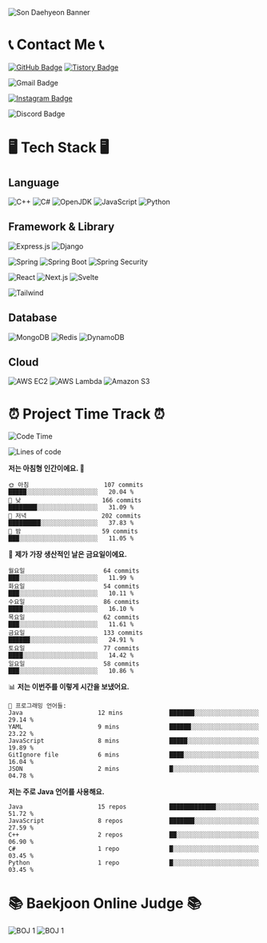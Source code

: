 ![Son Daehyeon Banner](https://capsule-render.vercel.app/api?type=waving&color=0:654ea3,100:eaafc8&height=250&animation=fadeIn&text=Son%20Daehyeon&fontSize=56&fontAlignY=35&fontColor=ffffff)

# 📞 Contact Me 📞

[![GitHub Badge](https://img.shields.io/badge/son--daehyeon-000000?style=for-the-badge&logo=github&logoColor=white)](https://github.com/son-daehyeon)
[![Tistory Badge](https://img.shields.io/badge/sondaehyeon-000000?style=for-the-badge&logo=tistory&logoColor=white)](https://sondaehyeon.tistory.com)

![Gmail Badge](https://img.shields.io/badge/sondaehyeon01@gmail.com-D14836?style=for-the-badge&logo=gmail&logoColor=white)

[![Instagram Badge](https://img.shields.io/badge/son.__.daehyeon-E4405F?style=for-the-badge&logo=instagram&logoColor=white)](https://www.instagram.com/son._.daehyeon/)

![Discord Badge](https://img.shields.io/badge/son__daehyoen-5865F2?style=for-the-badge&logo=discord&logoColor=white)

# 🖥️ Tech Stack 🖥️

## Language

![C++](https://img.shields.io/badge/C++-00599C?style=for-the-badge&logo=c%2B%2B&logoColor=white)
![C#](https://img.shields.io/badge/C%23-512BD4?style=for-the-badge&logo=csharp&logoColor=white)
![OpenJDK](https://img.shields.io/badge/OpenJDK-ED8B00?style=for-the-badge&logo=openjdk&logoColor=white)
![JavaScript](https://img.shields.io/badge/JavaScript-323330?style=for-the-badge&logo=javascript&logoColor=F7DF1E)
![Python](https://img.shields.io/badge/Python-FFD43B?style=for-the-badge&logo=python&logoColor=blue)

## Framework & Library

![Express.js](https://img.shields.io/badge/Express.js-000000?style=for-the-badge&logo=express&logoColor=white)
![Django](https://img.shields.io/badge/Djange-092E20?style=for-the-badge&logo=django&logoColor=white)

![Spring](https://img.shields.io/badge/Spring-6DB33F?style=for-the-badge&logo=spring&logoColor=white)
![Spring Boot](https://img.shields.io/badge/Spring_Boot-F2F4F9?style=for-the-badge&logo=spring-boot)
![Spring Security](https://img.shields.io/badge/Spring_Security-F2F4F9?style=for-the-badge&logo=springsecurity)
 
![React](https://img.shields.io/badge/React-20232A?style=for-the-badge&logo=react&logoColor=61DAFB)
![Next.js](https://img.shields.io/badge/Next.js-000000?style=for-the-badge&logo=next.js&logoColor=white)
![Svelte](https://img.shields.io/badge/Svelte-FF3E00?style=for-the-badge&logo=svelte&logoColor=white)

![Tailwind](https://img.shields.io/badge/Tailwind-06B6D4?style=for-the-badge&logo=tailwindcss&logoColor=white)

## Database
![MongoDB](https://img.shields.io/badge/MongoDB-4EA94B?style=for-the-badge&logo=mongodb&logoColor=white)
![Redis](https://img.shields.io/badge/Redis-DC382D?style=for-the-badge&logo=redis&logoColor=white)
![DynamoDB](https://img.shields.io/badge/Amazon%20Dynamo%20DB-4053D6?style=for-the-badge&logo=amazon%20dynamodb&logoColor=white)

## Cloud
![AWS EC2](https://img.shields.io/badge/AWS%20EC2-FF9900?style=for-the-badge&logo=amazon%20ec2&logoColor=white)
![AWS Lambda](https://img.shields.io/badge/AWS%20Lambda-FF9900?style=for-the-badge&logo=aws%20lambda&logoColor=white)
![Amazon S3](https://img.shields.io/badge/Amazon%20S3-569A31?style=for-the-badge&logo=amazon%20s3&logoColor=white)

# ⏰ Project Time Track ⏰
<!--START_SECTION:waka-->
![Code Time](http://img.shields.io/badge/Code%20Time-205%20hrs%2031%20mins-blue)

![Lines of code](https://img.shields.io/badge/%EC%A0%80%EB%8A%94%20%EC%97%AC%ED%83%9C%EA%B9%8C%EC%A7%80%20-337.6%20thousand%20%EC%A4%84%EC%9D%98%20%EC%BD%94%EB%93%9C%EB%A5%BC%20%EC%9E%91%EC%84%B1%ED%96%88%EC%96%B4%EC%9A%94.-blue)

**저는 아침형 인간이에요. 🐤** 

```text
🌞 아침                     107 commits         █████░░░░░░░░░░░░░░░░░░░░   20.04 % 
🌆 낮　                     166 commits         ████████░░░░░░░░░░░░░░░░░   31.09 % 
🌃 저녁                     202 commits         █████████░░░░░░░░░░░░░░░░   37.83 % 
🌙 밤　                     59 commits          ███░░░░░░░░░░░░░░░░░░░░░░   11.05 % 
```
📅 **제가 가장 생산적인 날은 금요일이에요.** 

```text
월요일                      64 commits          ███░░░░░░░░░░░░░░░░░░░░░░   11.99 % 
화요일                      54 commits          ███░░░░░░░░░░░░░░░░░░░░░░   10.11 % 
수요일                      86 commits          ████░░░░░░░░░░░░░░░░░░░░░   16.10 % 
목요일                      62 commits          ███░░░░░░░░░░░░░░░░░░░░░░   11.61 % 
금요일                      133 commits         ██████░░░░░░░░░░░░░░░░░░░   24.91 % 
토요일                      77 commits          ████░░░░░░░░░░░░░░░░░░░░░   14.42 % 
일요일                      58 commits          ███░░░░░░░░░░░░░░░░░░░░░░   10.86 % 
```


📊 **저는 이번주를 이렇게 시간을 보냈어요.** 

```text
💬 프로그래밍 언어들: 
Java                     12 mins             ███████░░░░░░░░░░░░░░░░░░   29.14 % 
YAML                     9 mins              ██████░░░░░░░░░░░░░░░░░░░   23.22 % 
JavaScript               8 mins              █████░░░░░░░░░░░░░░░░░░░░   19.89 % 
GitIgnore file           6 mins              ████░░░░░░░░░░░░░░░░░░░░░   16.04 % 
JSON                     2 mins              █░░░░░░░░░░░░░░░░░░░░░░░░   04.78 % 
```

**저는 주로 Java 언어를 사용해요.** 

```text
Java                     15 repos            █████████████░░░░░░░░░░░░   51.72 % 
JavaScript               8 repos             ███████░░░░░░░░░░░░░░░░░░   27.59 % 
C++                      2 repos             ██░░░░░░░░░░░░░░░░░░░░░░░   06.90 % 
C#                       1 repo              █░░░░░░░░░░░░░░░░░░░░░░░░   03.45 % 
Python                   1 repo              █░░░░░░░░░░░░░░░░░░░░░░░░   03.45 % 
```




<!--END_SECTION:waka-->

# 📚 Baekjoon Online Judge 📚
![BOJ 1](https://mazandi.herokuapp.com/api?handle=sondaehyeon01)
![BOJ 1](https://mazandi.herokuapp.com/api?handle=kmu_daehyeon)

